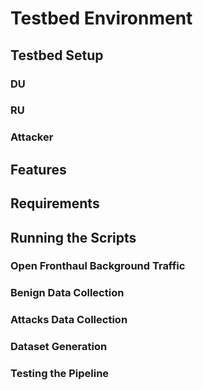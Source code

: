 # Testbed Environment
## Testbed Setup
### DU
### RU
### Attacker
## Features
## Requirements
## Running the Scripts
### Open Fronthaul Background Traffic
### Benign Data Collection
### Attacks Data Collection
### Dataset Generation
### Testing the Pipeline
